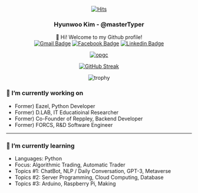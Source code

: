 <div align="center">

[![Hits](https://hits.seeyoufarm.com/api/count/incr/badge.svg?url=https%3A%2F%2Fgithub.com%2FmasterTyper%2Fhit-counter&count_bg=%23FF3359&title_bg=%23555555&icon=github.svg&icon_color=%23FFFFFF&title=hits&edge_flat=false)](https://hits.seeyoufarm.com)
  
### Hyunwoo Kim - @masterTyper
👋 Hi! Welcome to my Github profile!   
[![Gmail Badge](https://img.shields.io/badge/-Gmail-d14836?style=flat-square&logo=Gmail&logoColor=white&link=mailto:hyunwookim.master@gmail.com)](mailto:hyunwookim.master@gmail.com)
[![Facebook Badge](https://img.shields.io/badge/-Facebook-1877f2?style=flat-square&logo=facebook&logoColor=white&link=https://www.facebook.com/hyunwookim.master/)](https://www.facebook.com/hyunwookim.master/)
[![Linkedin Badge](https://img.shields.io/badge/-LinkedIn-blue?style=flat-square&logo=Linkedin&logoColor=white&link=https://www.linkedin.com/in/waldo-kim/)](https://www.linkedin.com/in/waldo-kim/)

[![opgc](https://api.opgc.me/githubs/users/masterTyper/tag/?theme=basic)](https://opgc.me/#/users/masterTyper)
  
[![GitHub Streak](http://github-readme-streak-stats.herokuapp.com?user=masterTyper&theme=buefy&hide_border=false&date_format=M%20j%5B%2C%20Y%5D)](https://git.io/streak-stats)

![trophy](https://github-profile-trophy.vercel.app/?username=masterTyper)
  
</div>

### 🔭 I’m currently working on
- Former) Eazel, Python Developer <!-- (June 2022) -->
- Former) D.LAB, IT Educatioinal Researcher <!-- (Mar 2022 ~ May 2022) -->
- Former) Co-Founder of Reppley, Backend Developer <!-- (Feb 2022 ~ Mar 2022) -->
- Former) FORCS, R&D Software Engineer <!-- (Apr 2018 ~ Oct 2019) -->

---

### 🌱 I’m currently learning
- Languages: Python
- Focus: Algorithmic Trading, Automatic Trader
- Topics #1: ChatBot, NLP / Daily Conversation, GPT-3, Metaverse
- Topics #2: Server Programming, Cloud Computing, Database
- Topics #3: Arduino, Raspberry Pi, Making


<!---
masterTyper/masterTyper is a ✨ special ✨ repository because its `README.md` (this file) appears on your GitHub profile.
You can click the Preview link to take a look at your changes.
--->
